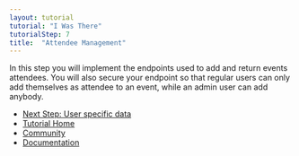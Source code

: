 ```yaml
---
layout: tutorial
tutorial: "I Was There"
tutorialStep: 7
title:  "Attendee Management"
---
```


In this step you will implement the endpoints used to add and return events attendees. You will also secure your endpoint so that regular users can only add themselves as attendee to an event, while an admin user can add anybody.


<div class="go-next">
  <ul>
    <li><a href="08-user-specific-data.html"><i class="icon-play"> </i> Next Step: User specific data</a></li>
    <li><a href="00-intro.html">Tutorial Home</a></li>
    <li><a href="/community/"><i class="icon-beer"> </i> Community</a></li>
    <li><a href="/docs/"><i class="icon-book"> </i> Documentation</a></li>
  </ul>
</div>

